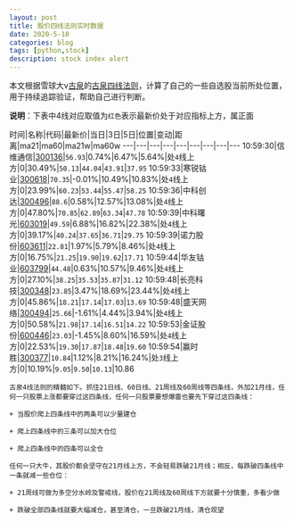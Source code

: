 ```yaml
---
layout: post
title: 股价四线法则实时数据
date: 2020-5-10
categories: blog
tags: [python,stock]
description: stock index alert
---
```



本文根据雪球大v[古泉](https://xueqiu.com/u/7148646888)的[古泉四线法则](https://xueqiu.com/7148646888/130498192)，计算了自己的一些自选股当前所处位置，用于持续追踪验证，帮助自己进行判断。

**说明**：下表中4线对应取值为`红色`表示最新价处于对应指标上方，属正面

时间|名称|代码|最新价|当日|3日|5日|位置|变动|距离|ma21|ma60|ma21w|ma60w
---|---|---|---|---|---|---|---|---
10:59:30|信维通信|[300136](https://xueqiu.com/S/SZ300136)|`56.93`|0.74%|6.47%|5.64%|处`4`线上方|0|30.49%|`50.13`|`44.04`|`43.91`|`37.95`
10:59:33|寒锐钴业|[300618](https://xueqiu.com/S/SZ300618)|`70.35`|-0.01%|10.49%|10.83%|处`4`线上方|0|23.99%|`60.23`|`53.44`|`55.47`|`58.25`
10:59:36|中科创达|[300496](https://xueqiu.com/S/SZ300496)|`88.6`|0.58%|12.57%|13.08%|处`4`线上方|0|47.80%|`70.85`|`62.89`|`63.34`|`47.78`
10:59:39|中科曙光|[603019](https://xueqiu.com/S/SH603019)|`49.59`|6.88%|16.82%|22.38%|处`4`线上方|0|39.17%|`40.24`|`37.65`|`36.71`|`29.75`
10:59:39|诺力股份|[603611](https://xueqiu.com/S/SH603611)|`22.81`|1.97%|5.79%|8.46%|处`4`线上方|0|16.75%|`21.25`|`19.90`|`19.62`|`17.71`
10:59:44|华友钴业|[603799](https://xueqiu.com/S/SH603799)|`44.48`|0.63%|10.57%|9.46%|处`4`线上方|0|27.10%|`38.25`|`35.53`|`35.87`|`31.12`
10:59:48|长亮科技|[300348](https://xueqiu.com/S/SZ300348)|`23.85`|3.47%|18.69%|23.44%|处`4`线上方|0|45.86%|`18.21`|`17.14`|`17.03`|`13.69`
10:59:48|盛天网络|[300494](https://xueqiu.com/S/SZ300494)|`25.66`|-1.61%|4.44%|3.94%|处`4`线上方|0|50.58%|`21.98`|`17.14`|`16.51`|`14.22`
10:59:53|金证股份|[600446](https://xueqiu.com/S/SH600446)|`23.03`|-1.45%|8.60%|16.59%|处`4`线上方|0|22.53%|`19.30`|`17.87`|`18.48`|`19.60`
10:59:54|赢时胜|[300377](https://xueqiu.com/S/SZ300377)|`10.84`|1.12%|8.21%|16.24%|处`3`线上方|0|10.19%|`9.05`|`9.50`|`10.13`|10.86

```
古泉4线法则的精髓如下。抓住21日线、60日线、21周线及60周线等四条线，外加21月线，任何一只股票上涨都要穿过这四条线，任何一只股票要想爆雷也要先下穿过这四条线：

+ 当股价爬上四条线中的两条可以少量建仓

+ 爬上四条线中的三条可以加大仓位

+ 爬上四条线中的四条可以全仓

任何一只大牛，其股价都会坚守在21月线上方，不会轻易跌破21月线；相反，每跌破四条线中一条就减一些仓位：

+ 21周线可做为多空分水岭及警戒线，股价在21周线及60周线下方就要十分慎重，多看少做

+ 跌破全部四条线就要大幅减仓，甚至清仓，一旦跌破21月线，清仓观望
```